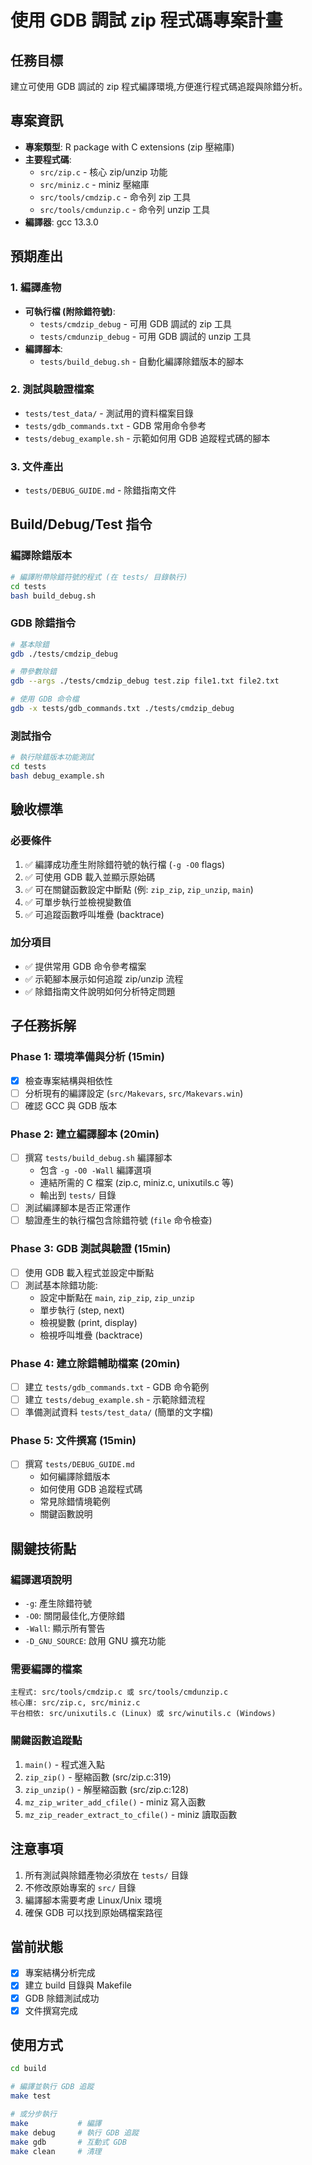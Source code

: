 # 使用 GDB 調試 zip 程式碼專案計畫

## 任務目標
建立可使用 GDB 調試的 zip 程式編譯環境,方便進行程式碼追蹤與除錯分析。

## 專案資訊
- **專案類型**: R package with C extensions (zip 壓縮庫)
- **主要程式碼**:
  - `src/zip.c` - 核心 zip/unzip 功能
  - `src/miniz.c` - miniz 壓縮庫
  - `src/tools/cmdzip.c` - 命令列 zip 工具
  - `src/tools/cmdunzip.c` - 命令列 unzip 工具
- **編譯器**: gcc 13.3.0

## 預期產出

### 1. 編譯產物
- **可執行檔 (附除錯符號)**:
  - `tests/cmdzip_debug` - 可用 GDB 調試的 zip 工具
  - `tests/cmdunzip_debug` - 可用 GDB 調試的 unzip 工具
- **編譯腳本**:
  - `tests/build_debug.sh` - 自動化編譯除錯版本的腳本

### 2. 測試與驗證檔案
- `tests/test_data/` - 測試用的資料檔案目錄
- `tests/gdb_commands.txt` - GDB 常用命令參考
- `tests/debug_example.sh` - 示範如何用 GDB 追蹤程式碼的腳本

### 3. 文件產出
- `tests/DEBUG_GUIDE.md` - 除錯指南文件

## Build/Debug/Test 指令

### 編譯除錯版本
```bash
# 編譯附帶除錯符號的程式 (在 tests/ 目錄執行)
cd tests
bash build_debug.sh
```

### GDB 除錯指令
```bash
# 基本除錯
gdb ./tests/cmdzip_debug

# 帶參數除錯
gdb --args ./tests/cmdzip_debug test.zip file1.txt file2.txt

# 使用 GDB 命令檔
gdb -x tests/gdb_commands.txt ./tests/cmdzip_debug
```

### 測試指令
```bash
# 執行除錯版本功能測試
cd tests
bash debug_example.sh
```

## 驗收標準

### 必要條件
1. ✅ 編譯成功產生附除錯符號的執行檔 (`-g -O0` flags)
2. ✅ 可使用 GDB 載入並顯示原始碼
3. ✅ 可在關鍵函數設定中斷點 (例: `zip_zip`, `zip_unzip`, `main`)
4. ✅ 可單步執行並檢視變數值
5. ✅ 可追蹤函數呼叫堆疊 (backtrace)

### 加分項目
- ✅ 提供常用 GDB 命令參考檔案
- ✅ 示範腳本展示如何追蹤 zip/unzip 流程
- ✅ 除錯指南文件說明如何分析特定問題

## 子任務拆解

### Phase 1: 環境準備與分析 (15min)
- [x] 檢查專案結構與相依性
- [ ] 分析現有的編譯設定 (`src/Makevars`, `src/Makevars.win`)
- [ ] 確認 GCC 與 GDB 版本

### Phase 2: 建立編譯腳本 (20min)
- [ ] 撰寫 `tests/build_debug.sh` 編譯腳本
  - 包含 `-g -O0 -Wall` 編譯選項
  - 連結所需的 C 檔案 (zip.c, miniz.c, unixutils.c 等)
  - 輸出到 `tests/` 目錄
- [ ] 測試編譯腳本是否正常運作
- [ ] 驗證產生的執行檔包含除錯符號 (`file` 命令檢查)

### Phase 3: GDB 測試與驗證 (15min)
- [ ] 使用 GDB 載入程式並設定中斷點
- [ ] 測試基本除錯功能:
  - 設定中斷點在 `main`, `zip_zip`, `zip_unzip`
  - 單步執行 (step, next)
  - 檢視變數 (print, display)
  - 檢視呼叫堆疊 (backtrace)

### Phase 4: 建立除錯輔助檔案 (20min)
- [ ] 建立 `tests/gdb_commands.txt` - GDB 命令範例
- [ ] 建立 `tests/debug_example.sh` - 示範除錯流程
- [ ] 準備測試資料 `tests/test_data/` (簡單的文字檔)

### Phase 5: 文件撰寫 (15min)
- [ ] 撰寫 `tests/DEBUG_GUIDE.md`
  - 如何編譯除錯版本
  - 如何使用 GDB 追蹤程式碼
  - 常見除錯情境範例
  - 關鍵函數說明

## 關鍵技術點

### 編譯選項說明
- `-g`: 產生除錯符號
- `-O0`: 關閉最佳化,方便除錯
- `-Wall`: 顯示所有警告
- `-D_GNU_SOURCE`: 啟用 GNU 擴充功能

### 需要編譯的檔案
```
主程式: src/tools/cmdzip.c 或 src/tools/cmdunzip.c
核心庫: src/zip.c, src/miniz.c
平台相依: src/unixutils.c (Linux) 或 src/winutils.c (Windows)
```

### 關鍵函數追蹤點
1. `main()` - 程式進入點
2. `zip_zip()` - 壓縮函數 (src/zip.c:319)
3. `zip_unzip()` - 解壓縮函數 (src/zip.c:128)
4. `mz_zip_writer_add_cfile()` - miniz 寫入函數
5. `mz_zip_reader_extract_to_cfile()` - miniz 讀取函數

## 注意事項
1. 所有測試與除錯產物必須放在 `tests/` 目錄
2. 不修改原始專案的 `src/` 目錄
3. 編譯腳本需要考慮 Linux/Unix 環境
4. 確保 GDB 可以找到原始碼檔案路徑

## 當前狀態
- [x] 專案結構分析完成
- [x] 建立 build 目錄與 Makefile
- [x] GDB 除錯測試成功
- [x] 文件撰寫完成

## 使用方式

```bash
cd build

# 編譯並執行 GDB 追蹤
make test

# 或分步執行
make           # 編譯
make debug     # 執行 GDB 追蹤
make gdb       # 互動式 GDB
make clean     # 清理
```
